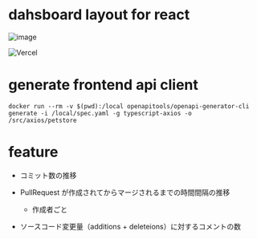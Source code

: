 # dahsboard layout for react

![image](https://user-images.githubusercontent.com/20736455/111234653-5e173c80-8632-11eb-8572-e31958c3d368.png)

![Vercel](https://vercelbadge.vercel.app/api/daisuke-awaji/dashboard-layout)

# generate frontend api client

```
docker run --rm -v $(pwd):/local openapitools/openapi-generator-cli generate -i /local/spec.yaml -g typescript-axios -o /src/axios/petstore
```

# feature

- コミット数の推移
- PullRequest が作成されてからマージされるまでの時間間隔の推移

  - 作成者ごと

- ソースコード変更量（additions + deleteions）に対するコメントの数
